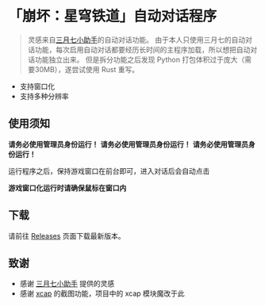 # 「崩坏：星穹铁道」自动对话程序

> 灵感来自[三月七小助手](https://github.com/moesnow/March7thAssistant)的自动对话功能。
> 由于本人只使用三月七的自动对话功能，每次启用自动对话都要经历长时间的主程序加载，所以想把自动对话功能独立出来。
> 但是拆分功能之后发现 Python 打包体积过于庞大（需要30MB），遂尝试使用 Rust 重写。

- 支持窗口化
- 支持多种分辨率

## 使用须知

**请务必使用管理员身份运行！** **请务必使用管理员身份运行！** **请务必使用管理员身份运行！**

运行程序之后，保持游戏窗口在前台即可，进入对话后会自动点击

**游戏窗口化运行时请确保鼠标在窗口内**

## 下载

请前往 [Releases](https://github.com/qiutongxue/sr_plot_rs/releases) 页面下载最新版本。

## 致谢

- 感谢 [三月七小助手](https://github.com/moesnow/March7thAssistant) 提供的灵感
- 感谢 [xcap](https://github.com/nashaofu/xcap) 的截图功能，项目中的 xcap 模块魔改于此
